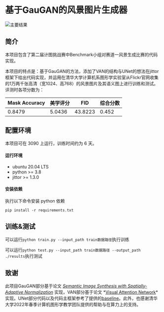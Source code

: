 # 基于GauGAN的风景图片生成器
![主要结果](https://s3.bmp.ovh/imgs/2022/04/19/440f015864695c92.png)

## 简介
本项目包含了第二届计图挑战赛中Benchmark小组对赛道一风景生成比赛的代码实现。

本项目的特点是：基于GauGAN的方法，添加了VAN的结构与UNet的想法在jittor框架下给出代码实现，并运用在清华大学计算机系图形学实验室从Flickr官网收集的1万两千张高清（宽1024、高768）的风景图片及其语义图上进行训练和测试。评测时各项分数为：

| Mask Accuracy | 美学评分   | FID     | 综合分数  |
| ------------- | ------ | ------- | ----- |
| 0.8479        | 5.0436 | 43.8223 | 0.452 |

## 配置环境 

本项目可在 3090 上运行，训练时间约为 6 天。

#### 运行环境
- ubuntu 20.04 LTS
- python >= 3.8
- jittor >= 1.3.0

#### 安装依赖
执行以下命令安装 python 依赖
```
pip install -r requirements.txt
```

## 训练&测试
可以运行`python train.py --input_path train数据路径`执行训练

可以运行`python test.py --input_path train数据路径 --output_path ./results`执行测试

## 致谢
此项目GauGAN部分基于论文 *[Semantic Image Synthesis with Spatially-Adaptive Normalization](http://arxiv.org/pdf/1903.07291)* 实现，VAN部分基于论文 *[Visual Attention Network](https://arxiv.org/abs/2202.09741)*实现。UNet部分代码以及代码主框架参考了提供的[baseline](https://github.com/Jittor/JGAN/tree/master/competition#%E8%B5%9B%E9%A2%98%E4%B8%80%E9%A3%8E%E6%99%AF%E5%9B%BE%E7%89%87%E7%94%9F%E6%88%90%E8%B5%9B%E9%A2%98)。此外，也感谢清华大学2022年春季计算机图形学教学团队提供的帮助与在算力上的支持。